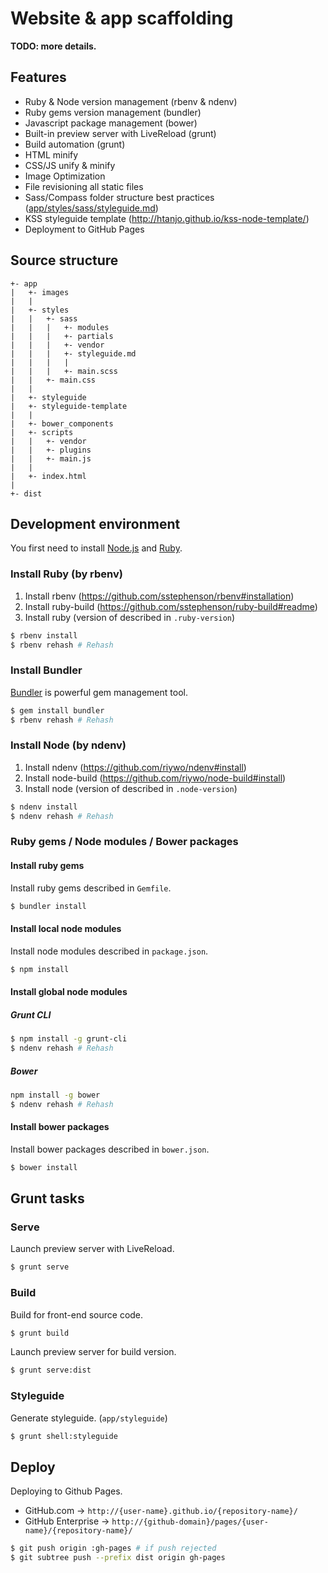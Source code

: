 # Website & app scaffolding

**TODO: more details.**

## Features

* Ruby & Node version management (rbenv & ndenv)
* Ruby gems version management (bundler)
* Javascript package management (bower) 
* Built-in preview server with LiveReload (grunt)
* Build automation (grunt)
 * HTML minify
 * CSS/JS unify & minify 
 * Image Optimization
 * File revisioning all static files
* Sass/Compass folder structure best practices ([app/styles/sass/styleguide.md](https://github.com/heavymery/scaffold-website-app/blob/master/app/styles/sass/styleguide.md))
* KSS styleguide template (http://htanjo.github.io/kss-node-template/)
* Deployment to GitHub Pages

## Source structure

```
+- app
|   +- images
|   |
|   +- styles
|   |   +- sass
|   |   |   +- modules
|   |   |   +- partials
|   |   |   +- vendor
|   |   |   +- styleguide.md
|   |   |   |
|   |   |   +- main.scss
|   |   +- main.css
|   |
|   +- styleguide
|   +- styleguide-template
|   |
|   +- bower_components
|   +- scripts
|   |   +- vendor 
|   |   +- plugins
|   |   +- main.js
|   |
|   +- index.html 
|
+- dist
```


## Development environment

You first need to install [Node.js](http://nodejs.org/) and [Ruby](https://www.ruby-lang.org/).

### Install Ruby (by rbenv)

1. Install rbenv (https://github.com/sstephenson/rbenv#installation)
2. Install ruby-build (https://github.com/sstephenson/ruby-build#readme)
3. Install ruby (version of described in `.ruby-version`)

```sh
$ rbenv install
$ rbenv rehash # Rehash
```

### Install Bundler

[Bundler](http://bundler.io/) is powerful gem management tool.

```sh
$ gem install bundler
$ rbenv rehash # Rehash
```

### Install Node (by ndenv)

1. Install ndenv (https://github.com/riywo/ndenv#install)
2. Install node-build (https://github.com/riywo/node-build#install)
3. Install node (version of described in `.node-version`)

```sh
$ ndenv install
$ ndenv rehash # Rehash
```

### Ruby gems / Node modules / Bower packages

#### Install ruby gems

Install ruby gems described in `Gemfile`.

```sh
$ bundler install
```

#### Install local node modules

Install node modules described in `package.json`.

```sh
$ npm install
```

#### Install global node modules

##### Grunt CLI

```sh
$ npm install -g grunt-cli
$ ndenv rehash # Rehash
```

##### Bower 

```sh
npm install -g bower
$ ndenv rehash # Rehash
```

#### Install bower packages

Install bower packages described in `bower.json`.

```sh
$ bower install
```

## Grunt tasks

### Serve

Launch preview server with LiveReload.

```sh
$ grunt serve
```

### Build

Build for front-end source code.

```sh
$ grunt build
```

Launch preview server for build version.

```sh
$ grunt serve:dist
```

### Styleguide

Generate styleguide. (`app/styleguide`)

```sh
$ grunt shell:styleguide
```

## Deploy

Deploying to Github Pages. 

* GitHub.com -> `http://{user-name}.github.io/{repository-name}/`
* GitHub Enterprise -> `http://{github-domain}/pages/{user-name}/{repository-name}/`

```sh
$ git push origin :gh-pages # if push rejected
$ git subtree push --prefix dist origin gh-pages
```
